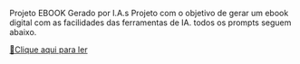 Projeto EBOOK Gerado por I.A.s
Projeto com o objetivo de gerar um ebook digital com as facilidades das ferramentas de IA. todos os prompts seguem abaixo.

[📕Clique aqui para ler](https://github.com/Lucasstalter/Ebook-feito-com-IA./blob/main/imagem%20ebook.jpg)
